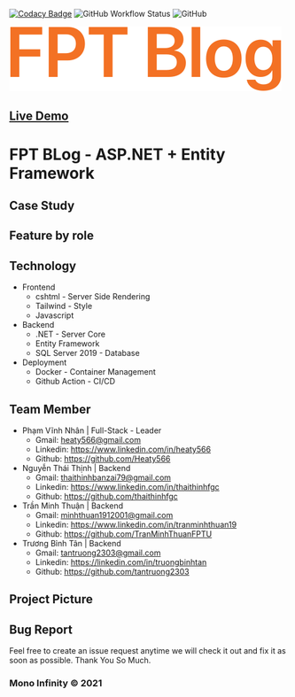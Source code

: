 [![Codacy Badge](https://app.codacy.com/project/badge/Grade/b4c241c9f6ac409cb56ebab6a2ca026e)](https://www.codacy.com/gh/MonoInfinity/fpt-blog/dashboard?utm_source=github.com&utm_medium=referral&utm_content=MonoInfinity/fpt-blog&utm_campaign=Badge_Grade)
![GitHub Workflow Status](https://img.shields.io/github/workflow/status/MonoInfinity/fpt-blog/auto-build-deploy)
![GitHub](https://img.shields.io/github/license/MonoInfinity/fpt-blog)

[![Grocery Store Logo](doc/logo.svg)](https://fptblog.vinhnhan.com)

## [Live Demo](https://fptblog.vinhnhan.com)

# FPT BLog - ASP.NET + Entity Framework

## Case Study

## Feature by role

## Technology

- Frontend
     - cshtml - Server Side Rendering
     - Tailwind - Style
     - Javascript
- Backend
     - .NET - Server Core
     - Entity Framework
     - SQL Server 2019 - Database
- Deployment
     - Docker - Container Management
     - Github Action - CI/CD

## Team Member

- Phạm Vĩnh Nhân | Full-Stack - Leader
     - Gmail: heaty566@gmail.com
     - Linkedin: https://www.linkedin.com/in/heaty566
     - Github: https://github.com/Heaty566
- Nguyễn Thái Thịnh | Backend
     - Gmail: thaithinhbanzai79@gmail.com
     - Linkedin: https://www.linkedin.com/in/thaithinhfgc
     - Github: https://github.com/thaithinhfgc
- Trần Minh Thuận | Backend
     - Gmail: minhthuan1912001@gmail.com
     - Linkedin: https://www.linkedin.com/in/tranminhthuan19
     - Github: https://github.com/TranMinhThuanFPTU
- Trương Bỉnh Tân | Backend
     - Gmail: tantruong2303@gmail.com
     - Linkedin: https://linkedin.com/in/truongbinhtan
     - Github: https://github.com/tantruong2303

## Project Picture

## Bug Report

Feel free to create an issue request anytime we will check it out and fix it as soon as possible. Thank You So Much.

### Mono Infinity © 2021

